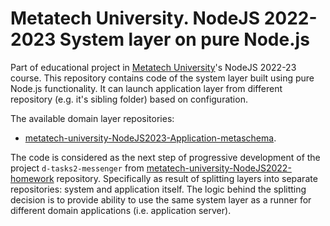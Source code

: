 # Metatech University. NodeJS 2022-2023 System layer on pure Node.js
Part of educational project in [Metatech University](https://github.com/metatech-university/)'s NodeJS 2022-23 course. This repository contains code of the system layer built using pure Node.js functionality. It can launch application layer from different repository (e.g. it's sibling folder) based on configuration.

The available domain layer repositories:
- [metatech-university-NodeJS2023-Application-metaschema](https://github.com/KLarpen/metatech-university-NodeJS2023-Application-metaschema).

The code is considered as the next step of progressive development of the project `d-tasks2-messenger` from [metatech-university-NodeJS2022-homework](https://github.com/KLarpen/metatech-university-NodeJS2022-homework/tree/main/JavaScript/d-tasks2-messenger) repository. Specifically as result of splitting layers into separate repositories: system and application itself. The logic behind the splitting decision is to provide ability to use the same system layer as a runner for different domain applications (i.e. application server).

